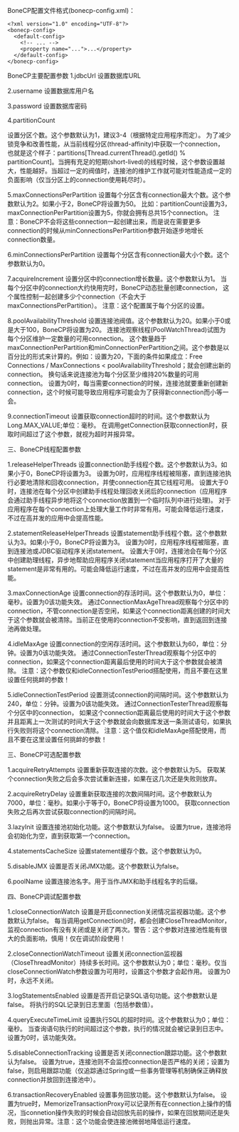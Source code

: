 BoneCP配置文件格式(bonecp-config.xml)： 
	
	<?xml version="1.0" encoding="UTF-8"?>  
    <bonecp-config>  
      <default-config>  
        <!-- ... -->  
        <property name="...">...</property>  
      </default-config>   
    </bonecp-config>   

BoneCP主要配置参数
1.jdbcUrl 设置数据库URL

2.username 设置数据库用户名

3.password 设置数据库密码

4.partitionCount

设置分区个数。这个参数默认为1，建议3-4（根据特定应用程序而定）。
为了减少锁竞争和改善性能，从当前线程分区(thread-affinity)中获取一个connection，
也就是这个样子：partitions[Thread.currentThread().getId() % partitionCount]。当拥有充足的短期(short-lived)的线程时候，这个参数设置越大，性能越好。当超过一定的阀值时，连接池的维护工作就可能对性能造成一定的负面影响（仅当分区上的connection使用耗尽时）。

5.maxConnectionsPerPartition
设置每个分区含有connection最大个数。这个参数默认为2。如果小于2，BoneCP将设置为50。
比如：partitionCount设置为3，maxConnectionPerPartition设置为5，你就会拥有总共15个connection。
注意：BoneCP不会将这些connection一起创建出来，而是说在需要更多connection的时候从minConnectionsPerPartition参数开始逐步地增长connection数量。

6.minConnectionsPerPartition
设置每个分区含有connection最大小个数。这个参数默认为0。

7.acquireIncrement
设置分区中的connection增长数量。这个参数默认为1。
当每个分区中的connection大约快用完时，BoneCP动态批量创建connection，
这个属性控制一起创建多少个connection（不会大于maxConnectionsPerPartition）。
注意：这个配置属于每个分区的设置。

8.poolAvailabilityThreshold
设置连接池阀值。这个参数默认为20。如果小于0或是大于100，BoneCP将设置为20。
连接池观察线程(PoolWatchThread)试图为每个分区维护一定数量的可用connection。
这个数量趋于maxConnectionPerPartition和minConnectionPerPartition之间。这个参数是以百分比的形式来计算的。例如：设置为20，下面的条件如果成立：Free Connections / MaxConnections < poolAvailabilityThreshold；就会创建出新的connection。
换句话来说连接池为每个分区至少维持20%数量的可用connection。
设置为0时，每当需要connection的时候，连接池就要重新创建新connection，这个时候可能导致应用程序可能会为了获得新connection而小等一会。

9.connectionTimeout
设置获取connection超时的时间。这个参数默认为Long.MAX_VALUE;单位：毫秒。
在调用getConnection获取connection时，获取时间超过了这个参数，就视为超时并报异常。

三、BoneCP线程配置参数

1.releaseHelperThreads
设置connection助手线程个数。这个参数默认为3。如果小于0，BoneCP将设置为3。
设置为0时，应用程序线程被阻塞，直到连接池执行必要地清除和回收connection，并使connection在其它线程可用。
设置大于0时，连接池在每个分区中创建助手线程处理回收关闭后的connection（应用程序会通过助手线程异步地将这个connection放置到一个临时队列中进行处理)。
对于应用程序在每个connection上处理大量工作时非常有用。可能会降低运行速度，不过在高并发的应用中会提高性能。

2.statementReleaseHelperThreads
设置statement助手线程个数。这个参数默认为3。如果小于0，BoneCP将设置为3。
设置为0时，应用程序线程被阻塞，直到连接池或JDBC驱动程序关闭statement。
设置大于0时，连接池会在每个分区中创建助理线程，异步地帮助应用程序关闭statement当应用程序打开了大量的statement是非常有用的。可能会降低运行速度，不过在高并发的应用中会提高性能。

3.maxConnectionAge
设置connection的存活时间。这个参数默认为0，单位：毫秒。设置为0该功能失效。
通过ConnectionMaxAgeThread观察每个分区中的connection，不管connection是否空闲，如果这个connection距离创建的时间大于这个参数就会被清除。当前正在使用的connection不受影响，直到返回到连接池再做处理。

4.idleMaxAge
设置connection的空闲存活时间。这个参数默认为60，单位：分钟。设置为0该功能失效。
通过ConnectionTesterThread观察每个分区中的connection，如果这个connection距离最后使用的时间大于这个参数就会被清除。
注意：这个参数仅和idleConnectionTestPeriod搭配使用，而且不要在这里设置任何挑衅的参数！

5.idleConnectionTestPeriod
设置测试connection的间隔时间。这个参数默认为240，单位：分钟。设置为0该功能失效。
通过ConnectionTesterThread观察每个分区中的connection， 如果这个connection距离最后使用的时间大于这个参数并且距离上一次测试的时间大于这个参数就会向数据库发送一条测试语句，如果执行失败则将这个connection清除。
注意：这个值仅和idleMaxAge搭配使用，而且不要在这里设置任何挑衅的参数！

三、BoneCP可选配置参数

1.acquireRetryAttempts
设置重新获取连接的次数。这个参数默认为5。
获取某个connection失败之后会多次尝试重新连接，如果在这几次还是失败则放弃。

2.acquireRetryDelay
设置重新获取连接的次数间隔时间。这个参数默认为7000，单位：毫秒。如果小于等于0，BoneCP将设置为1000。
获取connection失败之后再次尝试获取connection的间隔时间。

3.lazyInit
设置连接池初始化功能。这个参数默认为false。
设置为true，连接池将会初始化为空，直到获取第一个connection。

4.statementsCacheSize
设置statement缓存个数。这个参数默认为0。

5.disableJMX
设置是否关闭JMX功能。这个参数默认为false。

6.poolName
设置连接池名字。用于当作JMX和助手线程名字的后缀。

四、BoneCP调试配置参数

1.closeConnectionWatch
设置是开启connection关闭情况监视器功能。这个参数默认为false。
每当调用getConnection()时，都会创建CloseThreadMonitor，监视connection有没有关闭或是关闭了两次。警告：这个参数对连接池性能有很大的负面影响，慎用！仅在调试阶段使用！

2.closeConnectionWatchTimeout
设置关闭connection监视器（CloseThreadMonitor）持续多长时间。这个参数默认为0；单位：毫秒。仅当closeConnectionWatch参数设置为可用时，设置这个参数才会起作用。
设置为0时，永远不关闭。

3.logStatementsEnabled
设置是否开启记录SQL语句功能。这个参数默认是false。
将执行的SQL记录到日志里面（包括参数值）。

4.queryExecuteTimeLimit
设置执行SQL的超时时间。这个参数默认为0；单位：毫秒。
当查询语句执行的时间超过这个参数，执行的情况就会被记录到日志中。
设置为0时，该功能失效。

5.disableConnectionTracking
设置是否关闭connection跟踪功能。这个参数默认为false。
设置为true，连接池则不会监控connection是否严格的关闭；设置为false，则启用跟踪功能（仅追踪通过Spring或一些事务管理等机制确保正确释放connection并放回到连接池中）。

6.transactionRecoveryEnabled
设置事务回放功能。这个参数默认为false。
设置为true时，MemorizeTransactionProxy可以记录所有在connection上操作的情况，当connetion操作失败的时候会自动回放先前的操作，如果在回放期间还是失败，则抛出异常。注意：这个功能会使连接池微弱地降低运行速度。 